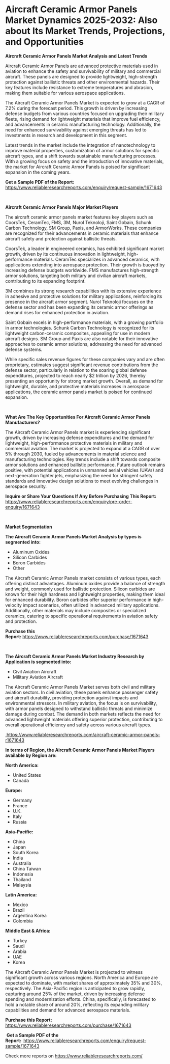 <p><h1>Aircraft Ceramic Armor Panels Market Dynamics 2025-2032: Also about Its Market Trends, Projections, and Opportunities</h1></p><p><strong>Aircraft Ceramic Armor Panels Market Analysis and Latest Trends</strong></p>
<p><p>Aircraft Ceramic Armor Panels are advanced protective materials used in aviation to enhance the safety and survivability of military and commercial aircraft. These panels are designed to provide lightweight, high-strength protection against ballistic threats and other environmental hazards. Their key features include resistance to extreme temperatures and abrasion, making them suitable for various aerospace applications.</p><p>The Aircraft Ceramic Armor Panels Market is expected to grow at a CAGR of 7.2% during the forecast period. This growth is driven by increasing defense budgets from various countries focused on upgrading their military fleets, rising demand for lightweight materials that improve fuel efficiency, and advancements in ceramic manufacturing technology. Additionally, the need for enhanced survivability against emerging threats has led to investments in research and development in this segment.</p><p>Latest trends in the market include the integration of nanotechnology to improve material properties, customization of armor solutions for specific aircraft types, and a shift towards sustainable manufacturing processes. With a growing focus on safety and the introduction of innovative materials, the market for Aircraft Ceramic Armor Panels is poised for significant expansion in the coming years.</p></p>
<p><strong>Get a Sample PDF of the Report:&nbsp;</strong> <a href="https://www.reliableresearchreports.com/enquiry/request-sample/1671643?utm_campaign=2797&utm_medium=2&utm_source=Github&utm_content=ia&utm_term=25032025&utm_id=aircraft-ceramic-armor-panels">https://www.reliableresearchreports.com/enquiry/request-sample/1671643</a></p>
<p>&nbsp;</p>
<p><strong>Aircraft Ceramic Armor Panels Major Market Players</strong></p>
<p><p>The aircraft ceramic armor panels market features key players such as CoorsTek, CeramTec, FMS, 3M, Nurol Teknoloji, Saint Gobain, Schunk Carbon Technology, SM Group, Paxis, and ArmorWorks. These companies are recognized for their advancements in ceramic materials that enhance aircraft safety and protection against ballistic threats.</p><p>CoorsTek, a leader in engineered ceramics, has exhibited significant market growth, driven by its continuous innovation in lightweight, high-performance materials. CeramTec specializes in advanced ceramics, with applications extending into aerospace protection. Their growth is buoyed by increasing defense budgets worldwide. FMS manufactures high-strength armor solutions, targeting both military and civilian aircraft markets, contributing to its expanding footprint.</p><p>3M combines its strong research capabilities with its extensive experience in adhesive and protective solutions for military applications, reinforcing its presence in the aircraft armor segment. Nurol Teknoloji focuses on the defense sector and has been expanding its ceramic armor offerings as demand rises for enhanced protection in aviation.</p><p>Saint Gobain excels in high-performance materials, with a growing portfolio in armor technologies. Schunk Carbon Technology is recognized for its lightweight carbon-ceramic composites, appealing for use in modern aircraft designs. SM Group and Paxis are also notable for their innovative approaches to ceramic armor solutions, addressing the need for advanced defense systems.</p><p>While specific sales revenue figures for these companies vary and are often proprietary, estimates suggest significant revenue contributions from the defense sector, particularly in relation to the soaring global defense expenditures, projected to reach nearly $2 trillion by 2026, thereby presenting an opportunity for strong market growth. Overall, as demand for lightweight, durable, and protective materials increases in aerospace applications, the ceramic armor panels market is poised for continued expansion.</p></p>
<p>&nbsp;</p>
<p><strong>What Are The Key Opportunities For Aircraft Ceramic Armor Panels Manufacturers?</strong></p>
<p><p>The Aircraft Ceramic Armor Panels market is experiencing significant growth, driven by increasing defense expenditures and the demand for lightweight, high-performance protective materials in military and commercial aviation. The market is projected to expand at a CAGR of over 5% through 2030, fueled by advancements in material science and manufacturing technologies. Key trends include a shift towards composite armor solutions and enhanced ballistic performance. Future outlook remains positive, with potential applications in unmanned aerial vehicles (UAVs) and next-generation fighter jets, emphasizing the need for stringent safety standards and innovative design solutions to meet evolving challenges in aerospace security.</p></p>
<p><strong>Inquire or Share Your Questions If Any Before Purchasing This Report:</strong> <a href="https://www.reliableresearchreports.com/enquiry/pre-order-enquiry/1671643?utm_campaign=2797&utm_medium=2&utm_source=Github&utm_content=ia&utm_term=25032025&utm_id=aircraft-ceramic-armor-panels">https://www.reliableresearchreports.com/enquiry/pre-order-enquiry/1671643</a></p>
<p>&nbsp;</p>
<p><strong>Market Segmentation</strong></p>
<p><strong>The Aircraft Ceramic Armor Panels Market Analysis by types is segmented into:</strong></p>
<p><ul><li>Aluminum Oxides</li><li>Silicon Carbides</li><li>Boron Carbides</li><li>Other</li></ul></p>
<p><p>The Aircraft Ceramic Armor Panels market consists of various types, each offering distinct advantages. Aluminum oxides provide a balance of strength and weight, commonly used for ballistic protection. Silicon carbides are known for their high hardness and lightweight properties, making them ideal for enhanced durability. Boron carbides offer superior performance in high-velocity impact scenarios, often utilized in advanced military applications. Additionally, other materials may include composites or specialized ceramics, catering to specific operational requirements in aviation safety and protection.</p></p>
<p><strong>Purchase this Report:&nbsp;</strong><a href="https://www.reliableresearchreports.com/purchase/1671643?utm_campaign=2797&utm_medium=2&utm_source=Github&utm_content=ia&utm_term=25032025&utm_id=aircraft-ceramic-armor-panels">https://www.reliableresearchreports.com/purchase/1671643</a></p>
<p>&nbsp;</p>
<p><strong>The Aircraft Ceramic Armor Panels Market Industry Research by Application is segmented into:</strong></p>
<p><ul><li>Civil Aviation Aircraft</li><li>Military Aviation Aircraft</li></ul></p>
<p><p>The Aircraft Ceramic Armor Panels Market serves both civil and military aviation sectors. In civil aviation, these panels enhance passenger safety and aircraft durability, providing protection against impacts and environmental stressors. In military aviation, the focus is on survivability, with armor panels designed to withstand ballistic threats and minimize damage during combat. The demand in both markets reflects the need for advanced lightweight materials offering superior protection, contributing to overall operational efficiency and safety across various aircraft types.</p></p>
<p><a href="https://www.reliableresearchreports.com/aircraft-ceramic-armor-panels-r1671643?utm_campaign=2797&utm_medium=2&utm_source=Github&utm_content=ia&utm_term=25032025&utm_id=aircraft-ceramic-armor-panels">&nbsp;https://www.reliableresearchreports.com/aircraft-ceramic-armor-panels-r1671643</a></p>
<p><strong>In terms of Region, the Aircraft Ceramic Armor Panels Market Players available by Region are:</strong></p>
<p>
    <p> <strong> North America: </strong>
        <ul>
            <li>United States</li>
            <li>Canada</li>
        </ul>
        </p> 
    <p> <strong> Europe: </strong>
        <ul>
            <li>Germany</li>
            <li>France</li>
            <li>U.K.</li>
            <li>Italy</li>
            <li>Russia</li>
        </ul>
        </p> 
    <p> <strong> Asia-Pacific: </strong>
        <ul>
            <li>China</li>
            <li>Japan</li>
            <li>South Korea</li>
            <li>India</li>
            <li>Australia</li>
            <li>China Taiwan</li>
            <li>Indonesia</li>
            <li>Thailand</li>
            <li>Malaysia</li>
        </ul>
        </p> 
    <p> <strong> Latin America: </strong>
        <ul>
            <li>Mexico</li>
            <li>Brazil</li>
            <li>Argentina Korea</li>
            <li>Colombia</li>
        </ul>
        </p> 
    <p> <strong> Middle East & Africa: </strong>
        <ul>
            <li>Turkey</li>
            <li>Saudi</li>
            <li>Arabia</li>
            <li>UAE</li>
            <li>Korea</li>
        </ul>
    </p>
    </p>
<p><p>The Aircraft Ceramic Armor Panels Market is projected to witness significant growth across various regions. North America and Europe are expected to dominate, with market shares of approximately 35% and 30%, respectively. The Asia-Pacific region is anticipated to grow rapidly, capturing around 25% of the market, driven by increasing defense spending and modernization efforts. China, specifically, is forecasted to hold a notable share of around 20%, reflecting its expanding military capabilities and demand for advanced aerospace materials.</p></p>
<p><strong>Purchase this Report: </strong><a href="https://www.reliableresearchreports.com/purchase/1671643?utm_campaign=2797&utm_medium=2&utm_source=Github&utm_content=ia&utm_term=25032025&utm_id=aircraft-ceramic-armor-panels">https://www.reliableresearchreports.com/purchase/1671643</a></p>
<p>&nbsp;<strong>Get a Sample PDF of the Report:&nbsp;&nbsp;</strong><a href="https://www.reliableresearchreports.com/enquiry/request-sample/1671643?utm_campaign=2797&utm_medium=2&utm_source=Github&utm_content=ia&utm_term=25032025&utm_id=aircraft-ceramic-armor-panels">https://www.reliableresearchreports.com/enquiry/request-sample/1671643</a></p>
<p><strong></strong></p>
<p>Check more reports on <a href="https://www.reliableresearchreports.com/?utm_campaign=2797&utm_medium=2&utm_source=Github&utm_content=ia&utm_term=25032025&utm_id=aircraft-ceramic-armor-panels">https://www.reliableresearchreports.com/</a></p>